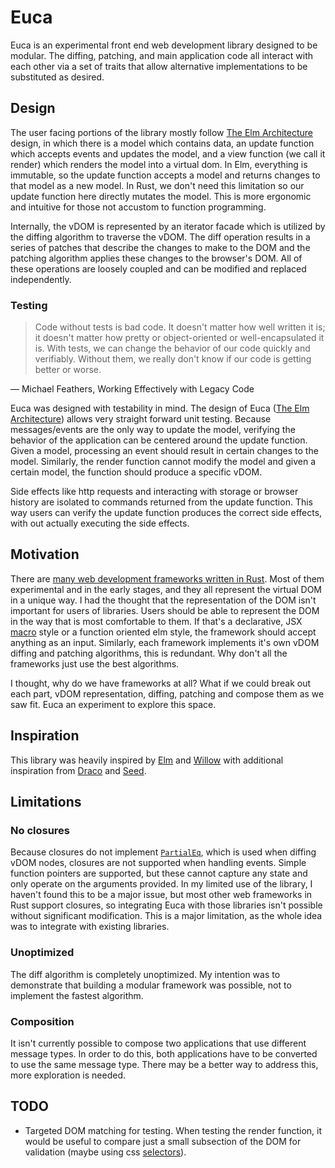 # Euca

Euca is an experimental front end web development library designed to be modular. The
diffing, patching, and main application code all interact with each other via a set
of traits that allow alternative implementations to be substituted as desired.

## Design

The user facing portions of the library mostly follow [The Elm Architecture] design,
in which there is a model which contains data, an update function which accepts
events and updates the model, and a view function (we call it render) which renders
the model into a virtual dom. In Elm, everything is immutable, so the update function
accepts a model and returns changes to that model as a new model. In Rust, we don't
need this limitation so our update function here directly mutates the model. This is
more ergonomic and intuitive for those not accustom to function programming. 

Internally, the vDOM is represented by an iterator facade which is utilized by the
diffing algorithm to traverse the vDOM. The diff operation results in a series of
patches that describe the changes to make to the DOM and the patching algorithm
applies these changes to the browser's DOM. All of these operations are loosely
coupled and can be modified and replaced independently.

### Testing

> Code without tests is bad code. It doesn't matter how well written it is; it
> doesn't matter how pretty or object-oriented or well-encapsulated it is. With
> tests, we can change the behavior of our code quickly and verifiably. Without them,
> we really don't know if our code is getting better or worse.

― Michael Feathers, Working Effectively with Legacy Code 

Euca was designed with testability in mind. The design of Euca ([The Elm
Architecture]) allows very straight forward unit testing. Because messages/events are
the only way to update the model, verifying the behavior of the application can be
centered around the update function. Given a model, processing an event should result
in certain changes to the model. Similarly, the render function cannot modify the
model and given a certain model, the function should produce a specific vDOM.

Side effects like http requests and interacting with storage or browser history are
isolated to commands returned from the update function. This way users can verify the update
function produces the correct side effects, with out actually executing the side
effects.

## Motivation

There are [many web development frameworks written in Rust]. Most of them
experimental and in the early stages, and they all represent the virtual DOM in a
unique way. I had the thought that the representation of the DOM isn't important for
users of libraries. Users should be able to represent the DOM in the way that is most
comfortable to them. If that's a declarative, JSX
[macro](https://github.com/bodil/typed-html) style or a function oriented elm style,
the framework should accept anything as an input.  Similarly, each framework
implements it's own vDOM diffing and patching algorithms, this is redundant. Why
don't all the frameworks just use the best algorithms.

I thought, why do we have frameworks at all? What if we could break out each part,
vDOM representation, diffing, patching and compose them as we saw fit. Euca an
experiment to explore this space.

## Inspiration

This library was heavily inspired by [Elm] and [Willow] with additional inspiration
from [Draco] and [Seed].

## Limitations

### No closures

Because closures do not implement [`PartialEq`], which is used when diffing vDOM
nodes, closures are not supported when handling events. Simple function pointers are
supported, but these cannot capture any state and only operate on the arguments
provided. In my limited use of the library, I haven't found this to be a major issue,
but most other web frameworks in Rust support closures, so integrating Euca with
those libraries isn't possible without significant modification. This is a major
limitation, as the whole idea was to integrate with existing libraries.

### Unoptimized

The diff algorithm is completely unoptimized. My intention was to demonstrate that
building a modular framework was possible, not to implement the fastest algorithm.

### Composition

It isn't currently possible to compose two applications that use different message
types. In order to do this, both applications have to be converted to use the same
message type. There may be a better way to address this, more exploration is needed.

## TODO

- Targeted DOM matching for testing. When testing the render function, it would
  be useful to compare just a small subsection of the DOM for validation (maybe using
css [selectors](https://docs.rs/selectors/0.21.0/selectors/)).

[The Elm Architecture]: https://guide.elm-lang.org/architecture/
[many web development frameworks written in Rust]: https://github.com/flosse/rust-web-framework-comparison#frontend-frameworks-wasm
[Elm]: https://elm-lang.org/
[Willow]: https://github.com/sindreij/willow
[Draco]: https://github.com/utkarshkukreti/draco
[Seed]: https://github.com/David-OConnor/seed
[`PartialEq`]: https://doc.rust-lang.org/std/cmp/trait.PartialEq.html
